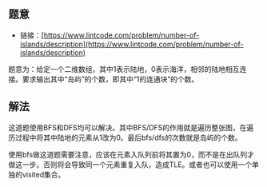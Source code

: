 ## 题意

- 链接：[https://www.lintcode.com/problem/number-of-islands/description](https://www.lintcode.com/problem/number-of-islands/description)

题意为：给定一个二维数组，其中1表示陆地，0表示海洋，相邻的陆地相互连接。要求输出其中“岛屿”的个数，即其中“1的连通块”的个数。

## 解法

这道题使用BFS和DFS均可以解决。其中BFS/DFS的作用就是遍历整张图，在遍历过程中将其中陆地的元素从1改为0。最后bfs/dfs的次数就是岛屿的个数。

使用bfs做这道题需要注意，应该在元素入队列前将其置为0，而不是在出队列才做这一步。否则将会导致同一个元素重复入队，造成TLE。或者也可以使用一个单独的visited集合。